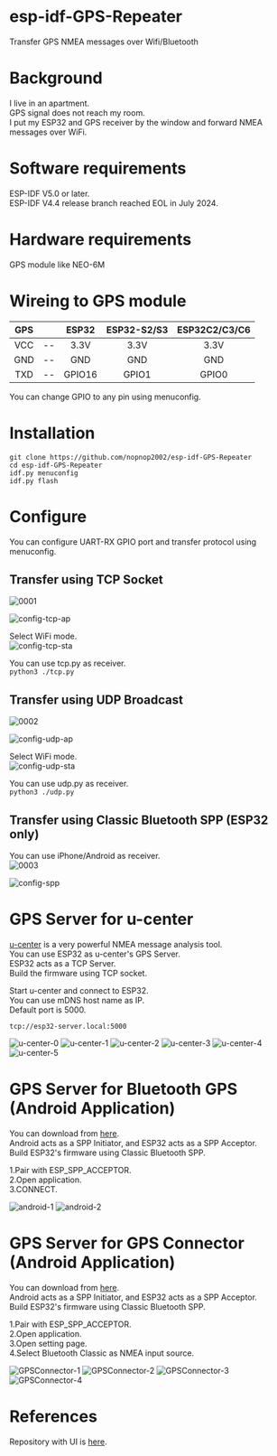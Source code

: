 # esp-idf-GPS-Repeater
Transfer GPS NMEA messages over Wifi/Bluetooth   

# Background
I live in an apartment.   
GPS signal does not reach my room.   
I put my ESP32 and GPS receiver by the window and forward NMEA messages over WiFi.   


# Software requirements
ESP-IDF V5.0 or later.   
ESP-IDF V4.4 release branch reached EOL in July 2024.   


# Hardware requirements
GPS module like NEO-6M   


# Wireing to GPS module

|GPS||ESP32|ESP32-S2/S3|ESP32C2/C3/C6|
|:-:|:-:|:-:|:-:|:-:|
|VCC|--|3.3V|3.3V|3.3V|
|GND|--|GND|GND|GND||
|TXD|--|GPIO16|GPIO1|GPIO0|

You can change GPIO to any pin using menuconfig.

# Installation
```
git clone https://github.com/nopnop2002/esp-idf-GPS-Repeater
cd esp-idf-GPS-Repeater
idf.py menuconfig
idf.py flash
```


# Configure
You can configure UART-RX GPIO port and transfer protocol using menuconfig.

## Transfer using TCP Socket   
![0001](https://user-images.githubusercontent.com/6020549/121999796-c53abd80-cde8-11eb-9715-010d359806d6.jpg)

![config-tcp-ap](https://user-images.githubusercontent.com/6020549/204115300-0299a2bb-30a6-4889-b207-f2605adb4f8b.jpg)

Select WiFi mode.   
![config-tcp-sta](https://user-images.githubusercontent.com/6020549/204115301-b3619477-bc67-49cf-bd7c-c055038b53c4.jpg)

You can use tcp.py as receiver.   
`python3 ./tcp.py`

## Transfer using UDP Broadcast   
![0002](https://user-images.githubusercontent.com/6020549/121999806-c966db00-cde8-11eb-9e83-1bdf7018b47c.jpg)

![config-udp-ap](https://user-images.githubusercontent.com/6020549/204115314-54db412f-f918-4ab2-b78e-8e8c085aee5c.jpg)

Select WiFi mode.   
![config-udp-sta](https://user-images.githubusercontent.com/6020549/204115315-704c8603-b923-432a-befd-34146480aff0.jpg)

You can use udp.py as receiver.   
`python3 ./udp.py`

## Transfer using Classic Bluetooth SPP (ESP32 only)   
You can use iPhone/Android as receiver.   
![0003](https://user-images.githubusercontent.com/6020549/121999813-cbc93500-cde8-11eb-9de1-927f0d70b3af.jpg)

![config-spp](https://user-images.githubusercontent.com/6020549/122000026-2498cd80-cde9-11eb-95b4-ff4458cc3502.jpg)


# GPS Server for u-center
[u-center](https://www.u-blox.com/en/product/u-center) is a very powerful NMEA message analysis tool.   
You can use ESP32 as u-center's GPS Server.   
ESP32 acts as a TCP Server.   
Build the firmware using TCP socket.   

Start u-center and connect to ESP32.   
You can use mDNS host name as IP.   
Default port is 5000.   

```tcp://esp32-server.local:5000```


![u-center-0](https://user-images.githubusercontent.com/6020549/204116486-f6e8a40f-9045-4d62-8a9b-153bb298ddea.jpg)
![u-center-1](https://user-images.githubusercontent.com/6020549/204116485-0678cdfc-b5ab-404f-8d84-a47943527a5d.jpg)
![u-center-2](https://user-images.githubusercontent.com/6020549/62000218-57118280-b10c-11e9-867b-afa20d1caee3.jpg)
![u-center-3](https://user-images.githubusercontent.com/6020549/62000219-57118280-b10c-11e9-84ae-f07103141d4f.JPG)
![u-center-4](https://user-images.githubusercontent.com/6020549/62000220-57118280-b10c-11e9-825f-cf77f2fdcb5b.JPG)
![u-center-5](https://user-images.githubusercontent.com/6020549/62000221-57aa1900-b10c-11e9-833d-1a5a05aa68ae.jpg)

# GPS Server for Bluetooth GPS (Android Application)
You can download from [here](https://play.google.com/store/apps/details?id=googoo.android.btgps).   
Android acts as a SPP Initiator, and ESP32 acts as a SPP Acceptor.   
Build ESP32's firmware using Classic Bluetooth SPP.   

1.Pair with ESP_SPP_ACCEPTOR.   
2.Open application.   
3.CONNECT.   

![android-1](https://user-images.githubusercontent.com/6020549/122001254-ffa55a00-cdea-11eb-8962-0399f9ce102d.JPG)
![android-2](https://user-images.githubusercontent.com/6020549/122001257-00d68700-cdeb-11eb-84c9-dc4b1428c389.JPG)

# GPS Server for GPS Connector (Android Application)
You can download from [here](https://play.google.com/store/apps/details?id=de.pilablu.gpsconnector).   
Android acts as a SPP Initiator, and ESP32 acts as a SPP Acceptor.   
Build ESP32's firmware using Classic Bluetooth SPP.   

1.Pair with ESP_SPP_ACCEPTOR.   
2.Open application.   
3.Open setting page.   
4.Select Bluetooth Classic as NMEA input source.   

![GPSConnector-1](https://github.com/user-attachments/assets/6140b4c0-aa89-4296-a652-da00ad5d56eb)
![GPSConnector-2](https://github.com/user-attachments/assets/7f4a84fe-3174-42b7-a713-01c865d21c88)
![GPSConnector-3](https://github.com/user-attachments/assets/4a8f0641-da41-420b-897b-0c5a99c1afc6)
![GPSConnector-4](https://github.com/user-attachments/assets/5d10edea-2c05-4f1d-a46f-7b4ddc45df3a)

# References
Repository with UI is [here](https://github.com/nopnop2002/esp-idf-GPS-View).   
